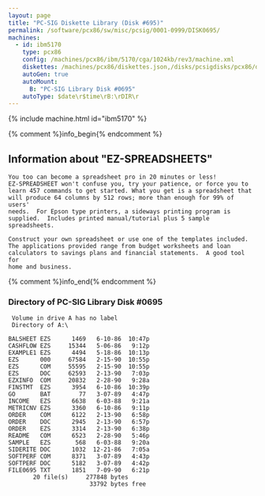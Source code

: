 ```yaml
---
layout: page
title: "PC-SIG Diskette Library (Disk #695)"
permalink: /software/pcx86/sw/misc/pcsig/0001-0999/DISK0695/
machines:
  - id: ibm5170
    type: pcx86
    config: /machines/pcx86/ibm/5170/cga/1024kb/rev3/machine.xml
    diskettes: /machines/pcx86/diskettes.json,/disks/pcsigdisks/pcx86/diskettes.json
    autoGen: true
    autoMount:
      B: "PC-SIG Library Disk #0695"
    autoType: $date\r$time\rB:\rDIR\r
---
```


{% include machine.html id="ibm5170" %}

{% comment %}info_begin{% endcomment %}

## Information about "EZ-SPREADSHEETS"

    You too can become a spreadsheet pro in 20 minutes or less!
    EZ-SPREADSHEET won't confuse you, try your patience, or force you to
    learn 457 commands to get started. What you get is a spreadsheet that
    will produce 64 columns by 512 rows; more than enough for 99% of users'
    needs.  For Epson type printers, a sideways printing program is
    supplied.  Includes printed manual/tutorial plus 5 sample spreadsheets.
    
    Construct your own spreadsheet or use one of the templates included.
    The applications provided range from budget worksheets and loan
    calculators to savings plans and financial statements.  A good tool for
    home and business.
{% comment %}info_end{% endcomment %}


### Directory of PC-SIG Library Disk #0695

     Volume in drive A has no label
     Directory of A:\

    BALSHEET EZS      1469   6-10-86  10:47p
    CASHFLOW EZS     15344   5-06-86   9:12p
    EXAMPLE1 EZS      4494   5-18-86  10:13p
    EZS      000     67584   2-15-90  10:55p
    EZS      COM     55595   2-15-90  10:55p
    EZS      DOC     62593   2-13-90   7:03p
    EZXINFO  COM     20832   2-28-90   9:28a
    FINSTMT  EZS      3954   6-10-86  10:39p
    GO       BAT        77   3-07-89   4:47p
    INCOME   EZS      6638   6-03-88   9:21a
    METRICNV EZS      3360   6-10-86   9:11p
    ORDER    COM      6122   2-13-90   6:58p
    ORDER    DOC      2945   2-13-90   6:57p
    ORDER    EZS      3314   2-13-90   6:38p
    README   COM      6523   2-28-90   5:46p
    SAMPLE   EZS       568   6-03-88   9:20a
    SIDERITE DOC      1032  12-21-86   7:05a
    SOFTPERF COM      8371   3-07-89   4:43p
    SOFTPERF DOC      5182   3-07-89   4:42p
    FILE0695 TXT      1851   7-09-90   6:21p
           20 file(s)     277848 bytes
                           33792 bytes free
